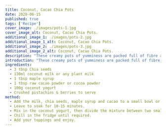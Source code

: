 ```yaml
---
title: Coconut, Cacao Chia Pots
date: 2020-06-15
published: true
tags: ['Recipe']
cover_image: ./images/pots-1.jpg
cover_image_alt: Coconut, Cacao Chia Pots.
additional_image_1: ./images/pots-2.jpg
additional_image_1_alt: Coconut, Cacao Chia Pots.
additional_image_2: ./images/pots-3.jpg
additional_image_2_alt: Coconut, Cacao Chia Pots.
description: "These creamy pots of yumminess are packed full of fibre and heart health omega 3 fats. They also happen to be vegan, gluten and dairy free! Enjoy at breakfast or anytime of the day!"
introduction: "These creamy pots of yumminess are packed full of fibre and heart health omega 3 fats. They also happen to be vegan, gluten and dairy free! Enjoy at breakfast or anytime of the day!"
ingredients:
  - 3 tbsp Chia seeds
  - 130ml coconut milk or any plant milk
  - 1 tbsp maple syrup
  - 1 tbsp raw cacao powder or cocoa powder
  - 100g coconut yogurt
  - Crushed pistachios & berries to serve
method:
  - Add the milk, chia seeds, maple syrup and cacao to a small bowl or jug. Mix well making sure the cacao is well combined.
  - Leave to soak for 10-15 minutes.
  - Mix in the coconut yogurt, then divide the mixture between two small glasses or ramekins.
  - Chill in the fridge until required.
  - Add your toppings and enjoy.
---
```

